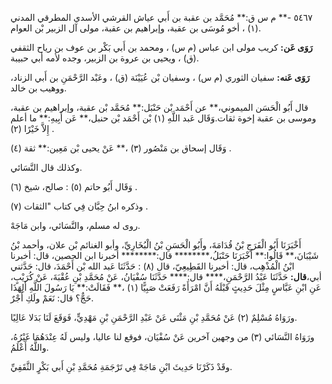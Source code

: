 ٥٤٦٧ -** م س ق:** مُحَمَّد بن عقبة بن أَبي عياش القرشي الأسدي المطرقي المدني (١) ، أخو مُوسَى بن عقبة، وإبراهيم بن عقبة، مولى آل الزبير بْن العوام.

**رَوَى عَن:** كريب مولى ابن عباس (م س) ، ومحمد بن أَبي بَكْر بن عوف بن رياح الثقفي (ق) ، ويحيى بن عروة بن الزبير، وجده لأمه أبي حبيبة.

**رَوَى عَنه:** سفيان الثوري (م س) ، وسفيان بْن عُيَيْنَة (ق) ، وعَبْد الرَّحْمَنِ بن أَبي الزناد، ووهيب بن خالد.

قال أَبُو الْحَسَن الميموني،** عن أَحْمَد بْن حَنْبَل:** مُحَمَّد بْن عقبة، وإبراهيم بن عقبة، وموسى بن عقبة إخوة ثقات.وَقَال عَبد اللَّهِ (١) بْن أَحْمَد بْن حنبل،** عَن أَبِيهِ:** ما أعلم إِلاَّ خَيْرًا (٢) .

وَقَال إسحاق بن مَنْصُور (٣) ،** عَنْ يحيى بْن مَعِين:** ثقة (٤) .

وكذلك قال النَّسَائي.

وَقَال أَبُو حاتم (٥) : صالح، شيخ (٦) .

وذكره ابنُ حِبَّان فِي كتاب "الثقات (٧) .

روى له مسلم، والنَّسَائي، وابن مَاجَهْ.

أَخْبَرَنَا أَبُو الْفَرَجِ بْنُ قُدَامَةَ، وأَبُو الْحَسَنِ بْنُ الْبُخَارِيِّ، وأبو الغنائم بْن علان، وأحمد بْنُ شَيْبَانَ،** قَالُوا:** أَخْبَرَنَا حَنْبَلُ،******** قال:******** أخبرنا ابن الحصين، قال: أخبرنا ابْنُ الْمُذْهِب، قال: أخبرنا القَطِيعِيّ، قال (٨) : حَدَّثَنَا عَبد الله بْن أَحْمَدَ، قال: حَدَّثني أبي،**قال:** حَدَّثَنَا عَبْدُ الرَّحْمَنِ،**** قال:**** حَدَّثَنَا سُفْيَانُ، عَنْ مُحَمَّدِ بْنِ عُقْبَةَ، عَنْ كُرَيْبٍ، عَنِ ابْنِ عَبَّاسٍ مِثْلَ حَدِيثٍ قَبْلَهُ أَنَّ امْرَأَةً رَفَعَتْ صَبِيًّا (١) ،** فَقَالَتْ:** يَا رَسُولَ اللَّهِ أَلِهَذَا حَجٌّ؟ قال: نَعَمْ ولَكِ أَجْرٌ.

ورَوَاهُ مُسْلِمٌ (٢) عَنْ مُحَمَّدِ بْنِ مَثْنَى عَنْ عَبْدِ الرَّحْمَنِ بْنِ مَهْدِيٍّ، فَوَقَعَ لَنَا بَدَلا عَالِيًا.

ورَوَاهُ النَّسَائي (٣) من وجهين آخرين عَنْ سُفْيَان، فوقع لنا عاليا، وليس لَهُ عِنْدَهُمَا غَيْرُهُ، واللَّهُ أَعْلَمُ.

وقَدْ ذَكَرْنَا حَدِيثَ ابْنِ مَاجَهْ فِي تَرْجَمَةِ مُحَمَّدِ بْنِ أَبي بَكْرٍ الثَّقَفِيِّ.